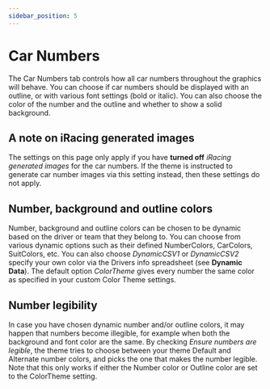```yaml
---
sidebar_position: 5
---
```


# Car Numbers

The Car Numbers tab controls how all car numbers throughout the graphics will behave. You can choose if car numbers should be displayed with an outline, or with various font settings (bold or italic). You can also choose the color of the number and the outline and whether to show a solid background. 

## A note on iRacing generated images
The settings on this page only apply if you have **turned off** *iRacing generated images* for the car numbers. If the theme is instructed to generate car number images via this setting instead, then these settings do not apply.


## Number, background and outline colors

Number, background and outline colors can be chosen to be dynamic based on the driver or team that they belong to. You can choose from various dynamic options such as their defined NumberColors, CarColors, SuitColors, etc. You can also choose *DynamicCSV1* or *DynamicCSV2* specify your own color via the Drivers info spreadsheet (see **Dynamic Data**). The default option *ColorTheme* gives every number the same color as specified in your custom Color Theme settings.

## Number legibility 
In case you have chosen dynamic number and/or outline colors, it may happen that numbers become illegible, for example when both the background and font color are the same. By checking *Ensure numbers are legible*, the theme tries to choose between your theme Default and Alternate number colors, and picks the one that makes the number legible. Note that this only works if either the Number color or Outline color are set to the ColorTheme setting.

